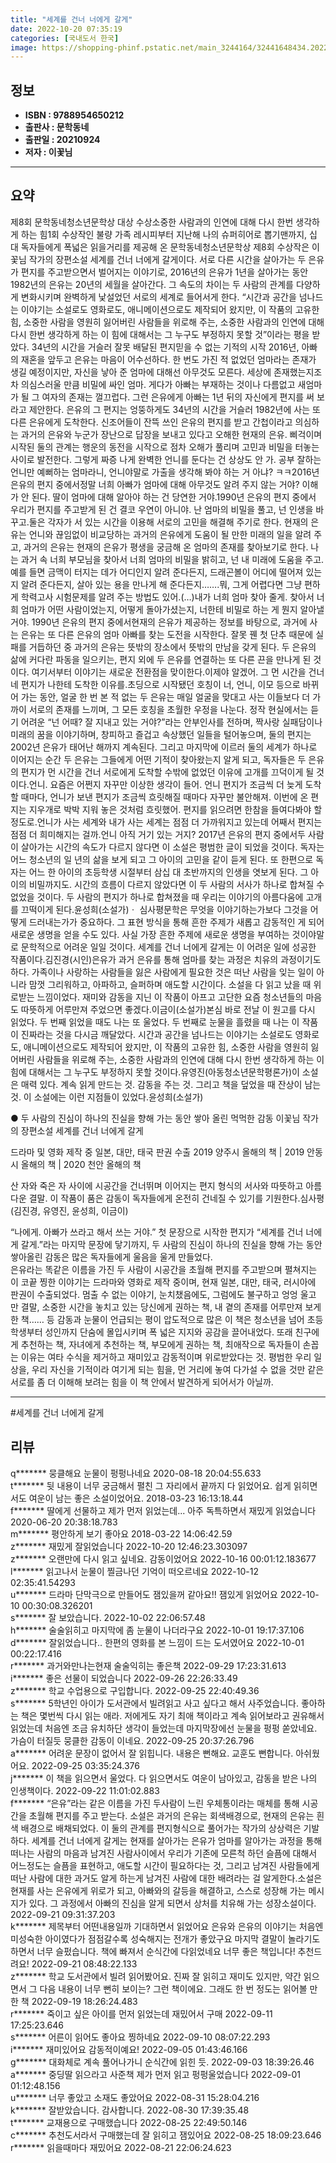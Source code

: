 ```yaml
---
title: "세계를 건너 너에게 갈게"
date: 2022-10-20 07:35:19
categories: [국내도서 한국]
image: https://shopping-phinf.pstatic.net/main_3244164/32441648434.20221019101353.jpg
---
```


## **정보**

- **ISBN : 9788954650212**
- **출판사 : 문학동네**
- **출판일 : 20210924**
- **저자 : 이꽃님**

------



## **요약**

제8회 문학동네청소년문학상 대상 수상소중한 사람과의 인연에 대해 다시 한번 생각하게 하는 힘1회 수상작인 불량 가족 레시피부터 지난해 나의 슈퍼히어로 뽑기맨까지, 십 대 독자들에게 폭넓은 읽을거리를 제공해 온 문학동네청소년문학상 제8회 수상작은 이꽃님 작가의 장편소설 세계를 건너 너에게 갈게이다. 서로 다른 시간을 살아가는 두 은유가 편지를 주고받으면서 벌어지는 이야기로, 2016년의 은유가 1년을 살아가는 동안 1982년의 은유는 20년의 세월을 살아간다. 그 속도의 차이는 두 사람의 관계를 다양하게 변화시키며 완벽하게 낯설었던 서로의 세계로 들어서게 한다. “시간과 공간을 넘나드는 이야기는 소설로도 영화로도, 애니메이션으로도 제작되어 왔지만, 이 작품의 고유한 힘, 소중한 사람을 영원히 잃어버린 사람들을 위로해 주는, 소중한 사람과의 인연에 대해 다시 한번 생각하게 하는 이 힘에 대해서는 그 누구도 부정하지 못할 것”이라는 평을 받았다.  34년의 시간을 거슬러 잘못 배달된 편지믿을 수 없는 기적의 시작 2016년, 아빠의 재혼을 앞두고 은유는 마음이 어수선하다. 한 번도 가진 적 없었던 엄마라는 존재가 생길 예정이지만, 자신을 낳아 준 엄마에 대해선 아무것도 모른다. 세상에 존재했는지조차 의심스러울 만큼 비밀에 싸인 엄마. 게다가 아빠는 부재하는 것이나 다름없고 새엄마가 될 그 여자의 존재는 껄끄럽다. 그런 은유에게 아빠는 1년 뒤의 자신에게 편지를 써 보라고 제안한다. 은유의 그 편지는 엉뚱하게도 34년의 시간을 거슬러 1982년에 사는 또 다른 은유에게 도착한다. 신조어들이 잔뜩 쓰인 은유의 편지를 받고 간첩이라고 의심하는 과거의 은유와 누군가 장난으로 답장을 보내고 있다고 오해한 현재의 은유. 삐걱이며 시작된 둘의 관계는 행운의 동전을 시작으로 점차 오해가 풀리며 고민과 비밀을 터놓는 사이로 발전한다. 그렇게 짜증 나게 완벽한 언니를 둔다는 건 상상도 안 가. 공부 잘하는 언니만 예뻐하는 엄마라니, 언니야말로 가출을 생각해 봐야 하는 거 아냐? ㅋㅋ2016년 은유의 편지 중에서정말 너희 아빠가 엄마에 대해 아무것도 알려 주지 않는 거야? 이해가 안 된다. 딸이 엄마에 대해 알아야 하는 건 당연한 거야.1990년 은유의 편지 중에서 우리가 편지를 주고받게 된 건 결코 우연이 아니야. 난 엄마의 비밀을 풀고, 넌 인생을 바꾸고.둘은 각자가 서 있는 시간을 이용해 서로의 고민을 해결해 주기로 한다. 현재의 은유는 언니와 끊임없이 비교당하는 과거의 은유에게 도움이 될 만한 미래의 일을 알려 주고, 과거의 은유는 현재의 은유가 평생을 궁금해 온 엄마의 존재를 찾아보기로 한다.  나는 과거 속 너희 부모님을 찾아서 너희 엄마의 비밀을 밝히고, 넌 내 미래에 도움을 주고. 예를 들면 금맥이 터지는 데가 어디인지 알려 준다든지, 드래곤볼이 어디에 떨어져 있는지 알려 준다든지, 살아 있는 용을 만나게 해 준다든지…….뭐, 그게 어렵다면 그냥 편하게 학력고사 시험문제를 알려 주는 방법도 있어.(…)내가 너희 엄마 찾아 줄게. 찾아서 너희 엄마가 어떤 사람이었는지, 어떻게 돌아가셨는지, 너한테 비밀로 하는 게 뭔지 알아낼 거야.                    1990년 은유의 편지 중에서현재의 은유가 제공하는 정보를 바탕으로, 과거에 사는 은유는 또 다른 은유의 엄마 아빠를 찾는 도전을 시작한다. 잘못 꿴 첫 단추 때문에 실패를 거듭하던 중 과거의 은유는 뜻밖의 장소에서 뜻밖의 만남을 갖게 된다. 두 은유의 삶에 커다란 파동을 일으키는, 편지 외에 두 은유를 연결하는 또 다른 끈을 만나게 된 것이다. 여기서부터 이야기는 새로운 전환점을 맞이한다.이제야 알겠어. 그 먼 시간을 건너 네 편지가 나한테 도착한 이유를.초딩으로 시작됐던 호칭이 너, 언니, 이모 등으로 바뀌어 가는 동안, 얼굴 한 번 본 적 없는 두 은유는 매일 얼굴을 맞대고 사는 이들보다 더 가까이 서로의 존재를 느끼며, 그 모든 호칭을 초월한 우정을 나눈다. 정작 현실에서는 듣기 어려운 “넌 어때? 잘 지내고 있는 거야?”라는 안부인사를 전하며, 짝사랑 실패담이나 미래의 꿈을 이야기하며, 창피하고 즐겁고 속상했던 일들을 털어놓으며, 둘의 편지는 2002년 은유가 태어난 해까지 계속된다. 그리고 마지막에 이르러 둘의 세계가 하나로 이어지는 순간 두 은유는 그들에게 어떤 기적이 찾아왔는지 알게 되고, 독자들은 두 은유의 편지가 먼 시간을 건너 서로에게 도착할 수밖에 없었던 이유에 고개를 끄덕이게 될 것이다.언니. 요즘은 어쩐지 자꾸만 이상한 생각이 들어. 언니 편지가 조금씩 더 늦게 도착할 때마다, 언니가 보낸 편지가 조금씩 흐릿해질 때마다 자꾸만 불안해져. 이번에 온 편지는 지우개로 박박 지워 놓은 것처럼 흐릿했어. 편지를 읽으려면 한참을 들여다봐야 할 정도로.언니가 사는 세계와 내가 사는 세계는 점점 더 가까워지고 있는데 어째서 편지는 점점 더 희미해지는 걸까.언니 아직 거기 있는 거지? 2017년 은유의 편지 중에서두 사람이 살아가는 시간의 속도가 다르지 않다면 이 소설은 평범한 글이 되었을 것이다. 독자는 어느 청소년의 일 년의 삶을 보게 되고 그 아이의 고민을 같이 듣게 된다. 또 한편으로 독자는 어느 한 아이의 초등학생 시절부터 삼십 대 초반까지의 인생을 엿보게 된다. 그 아이의 비밀까지도. 시간의 흐름이 다르지 않았다면 이 두 사람의 서사가 하나로 합쳐질 수 없었을 것이다. 두 사람의 편지가 하나로 합쳐졌을 때 우리는 이야기의 아름다움에 고개를 끄떡이게 된다.윤성희(소설가)ㆍ 심사평문학은 무엇을 이야기하는가보다 그것을 어떻게 드러내는가가 중요하다. 그 표현 방식을 통해 흔한 주제가 새롭고 감동적인 게 되어 새로운 생명을 얻을 수도 있다. 사실 가장 흔한 주제에 새로운 생명을 부여하는 것이야말로 문학적으로 어려운 일일 것이다. 세계를 건너 너에게 갈게는 이 어려운 일에 성공한 작품이다.김진경(시인)은유가 과거 은유를 통해 엄마를 찾는 과정은 치유의 과정이기도 하다. 가족이나 사랑하는 사람들을 잃은 사람에게 필요한 것은 떠난 사람을 잊는 일이 아니라 맘껏 그리워하고, 아파하고, 슬퍼하며 애도할 시간이다. 소설을 다 읽고 났을 때 위로받는 느낌이었다. 재미와 감동을 지닌 이 작품이 아프고 고단한 요즘 청소년들의 마음도 따뜻하게 어루만져 주었으면 좋겠다.이금이(소설가)본심 바로 전날 이 원고를 다시 읽었다. 두 번째 읽었을 때도 나는 또 울었다. 두 번째로 눈물을 흘렸을 때 나는 이 작품이 진짜라는 것을 다시금 깨달았다. 시간과 공간을 넘나드는 이야기는 소설로도 영화로도, 애니메이션으로도 제작되어 왔지만, 이 작품의 고유한 힘, 소중한 사람을 영원히 잃어버린 사람들을 위로해 주는, 소중한 사람과의 인연에 대해 다시 한번 생각하게 하는 이 힘에 대해서는 그 누구도 부정하지 못할 것이다.유영진(아동청소년문학평론가)이 소설은 매력 있다. 계속 읽게 만드는 것. 감동을 주는 것. 그리고 책을 덮었을 때 잔상이 남는 것. 이 소설에는 이런 지점들이 있었다.윤성희(소설가)

● 두 사람의 진심이 하나의 진실을 향해 가는 동안 쌓아 올린 먹먹한 감동
이꽃님 작가의 장편소설 세계를 건너 너에게 갈게

드라마 및 영화 제작 중
일본, 대만, 태국 판권 수출
2019 양주시 올해의 책 | 2019 안동시 올해의 책 | 2020 천안 올해의 책

산 자와 죽은 자 사이에 시공간을 건너뛰며 이어지는 편지 형식의 서사와 따뜻하고 아름다운 결말. 이 작품이 품은 감동이 독자들에게 온전히 건네질 수 있기를 기원한다.심사평(김진경, 유영진, 윤성희, 이금이)

“나에게. 아빠가 쓰라고 해서 쓰는 거야.” 첫 문장으로 시작한 편지가 “세계를 건너 너에게 갈게.”라는 마지막 문장에 닿기까지, 두 사람의 진심이 하나의 진실을 향해 가는 동안 쌓아올린 감동은 많은 독자들에게 울음을 울게 만들었다.  
은유라는 똑같은 이름을 가진 두 사람이 시공간을 초월해 편지를 주고받으며 펼쳐지는 이 코끝 찡한 이야기는 드라마와 영화로 제작 중이며, 현재 일본, 대만, 태국, 러시아에 판권이 수출되었다. 멈출 수 없는 이야기, 눈치챘음에도, 그럼에도 불구하고 엉엉 울고 만 결말, 소중한 시간을 놓치고 있는 당신에게 권하는 책, 내 곁의 존재를 어루만져 보게 한 책…… 등 감동과 눈물이 언급되는 평이 압도적으로 많은 이 책은 청소년을 넘어 초등학생부터 성인까지 단숨에 몰입시키며 폭 넓은 지지와 공감을 끌어내었다. 또래 친구에게 추천하는 책, 자녀에게 추천하는 책, 부모에게 권하는 책, 최애작으로 독자들이 손꼽는 이유는 여타 수식을 제거하고 재미있고 감동적이며 위로받았다는 것. 평범한 우리 일상을, 우리 자신을 기적이라 여기게 되는 힘을, 먼 거리에 놓여 다가설 수 없을 것만 같은 서로를 좀 더 이해해 보려는 힘을 이 책 안에서 발견하게 되어서가 아닐까.



------

#세계를 건너 너에게 갈게


## **리뷰** 

  q******* 뭉클해요
눈물이 펑펑나네요 2020-08-18 20:04:55.633 <br/>  t******* 뒷 내용이 너무 궁금해서 펼친 그 자리에서 끝까지 다 읽었어요. 쉽게 읽히면서도 여운이 남는 좋은 소설이었어요. 2018-03-23 16:13:18.44 <br/>  f******* 딸에게 선물하고 제가 먼저 읽었는데... 아주 독특하면서 재밌게 읽었습니다 2020-06-20 20:38:18.783 <br/>  m******* 평안하게 보기 좋아요 2018-03-22 14:06:42.59 <br/>  z******* 재밌게 잘읽었습니다 2022-10-20 12:46:23.303097 <br/>  z******* 오랜만에 다시 읽고 싶네요. 감동이었어요 2022-10-16 00:01:12.183677 <br/>  l******* 읽고나서 눈물이 찔금나던 기억이 떠오르네요 2022-10-12 02:35:41.54293 <br/>  u******* 드라마 단막극으로 만들어도 잼있을꺼 같아요!!
잼있게 읽었어요 2022-10-10 00:30:08.326201 <br/>  s******* 잘 보았습니다. 2022-10-02 22:06:57.48 <br/>  h******* 술술읽히고 마지막에 좀 눈물이 나더라구요 2022-10-01 19:17:37.106 <br/>  d******* 잘읽었습니다..
한편의 영화를 본 느낌이 드는 도서였어요 2022-10-01 00:22:17.416 <br/>  r******* 과거와만나는현재  술술익히는 좋은책 2022-09-29 17:23:31.613 <br/>  i******* 좋은 선물이 되었습니다 2022-09-26 22:26:33.49 <br/>  z******* 학교 수업용으로 구입합니다. 2022-09-25 22:40:49.36 <br/>  s******* 5학년인 아이가 도서관에서 빌려읽고 사고 싶다고 해서 사주었습니다. 좋아하는 책은 몇번씩 다시 읽는 애라. 저에게도 자기 최애 책이라고 계속 읽어보라고 권유해서 읽었는데 처음엔 조금 유치하단 생각이 들었는데 마지막장에선 눈물을 펑펑 쏟았네요. 가슴이 터질듯 뭉클한 감동이 이네요. 2022-09-25 20:37:26.796 <br/>  a******* 어려운 문장이 없어서 잘 읽힙니다. 내용은 뻔해요. 교훈도 뻔합니다. 아쉬웠어요. 2022-09-25 03:35:24.376 <br/>  j******* 이 책을 읽으면서 울었다.
다 읽으면서도 여운이 남아있고,
감동을 받은 나의 인생책이다. 2022-09-22 11:01:02.883 <br/>  f******* “은유”라는 같은 이름을 가진 두사람이 느린 우체통이라는 매체를 통해 시공간을 초월해 편지를 주고 받는다. 소설은 과거의 은유는 회색배경으로, 현재의 은유는 흰색 배경으로 배채되었다. 이 둘의 관계를 편지형식으로 풀어가는 작가의 상상력은 기발하다. 세계를 건너 너에게 갈게는 현재를 살아가는 은유가 엄마를 알아가는 과정을 통해 떠나는 사람의 마음과 남겨진 사람사이에서 우리가 기존에 모른척 하던 슬픔에 대해서 어느정도는 슬픔을 표현하고, 애도할 시간이 필요하다는 것, 그리고 남겨진 사람들에게 떠난 사람에 대한 과거도 알게 하는게 남겨진 사람에 대한 배려라는 걸 알게한다.소설은 현재를 사는 은유에게 위로가 되고, 아빠와의 갈등을 해결하고, 스스로 성장해 가는 메시지가 있다. 그 과정에서 아빠의 진심을 알게 되면서 상처를 치유해 가는 성장소설이다. 2022-09-21 09:31:37.203 <br/>  k******* 제목부터 어떤내용일까 기대하면서 읽었어요
은유와 은유의 이야기는 처음엔 미성숙한 아이였다가 점점갈수록 성숙해지는 전개가 좋았구요 마지막 결말이 놀라기도하면서 너무 슬펐습니다.
책에 빠져서 순식간에 다읽었네요
너무 좋은 책입니다! 추천드려요! 2022-09-21 08:48:22.133 <br/>  z******* 학교 도서관에서 빌려 읽어봤어요. 진짜 잘 읽히고 재미도 있지만, 약간 읽으면서 그 다음 내용이 너무 뻔히 보이는? 그런 책이에요. 그래도 한 번 정도는 읽어볼 만한 책 2022-09-19 18:26:24.483 <br/>  r******* 죽이고 싶은 아이를 먼저 읽었는데 재밌어서 구매 2022-09-11 17:25:23.646 <br/>  s******* 어른이 읽어도 좋아요
찡하네요 2022-09-10 08:07:22.293 <br/>  i******* 재미있어요 감동적이예요! 2022-09-05 01:43:46.166 <br/>  g******* 대화체로 계속 풀어나가니 순식간에 읽힌 듯. 2022-09-03 18:39:26.46 <br/>  a******* 중딩딸 읽으라고 사준책 제가 먼저 읽고 펑펑울었습니다 2022-09-01 01:12:48.156 <br/>  u******* 너무 좋았고 소재도 좋았어요 2022-08-31 15:28:04.216 <br/>  k******* 잘받았습니다. 감사합니다. 2022-08-30 17:39:35.48 <br/>  t******* 교재용으로 구매했습니다 2022-08-25 22:49:50.146 <br/>  c******* 추천도서라서 구매했는데 잘 읽히고 잼있어요 2022-08-25 18:09:23.646 <br/>  r******* 읽을때마다 재밌어요 2022-08-21 22:06:24.623 <br/>